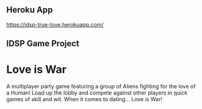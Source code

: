 ## Heroku App

https://idsp-true-love.herokuapp.com/

## IDSP Game Project

# Love is War

A multiplayer party game featuring a group of Aliens fighting for the love of a Human! Load up the lobby and compete against other players in quick games of skill and wit. When it comes to dating... Love is War!
